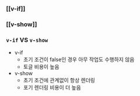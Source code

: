 ### [[v-if]]
### [[v-show]]

### `v-if` VS `v-show`
+ v-if
	+ 초기 조건이 false인 경우 아무 작업도 수행하지 않음
	+ 토글 비용이 높음
+ v-show
	+ 초기 조건에 관계없이 항상 렌더링
	+ 포기 렌더링 비용이 더 높음 